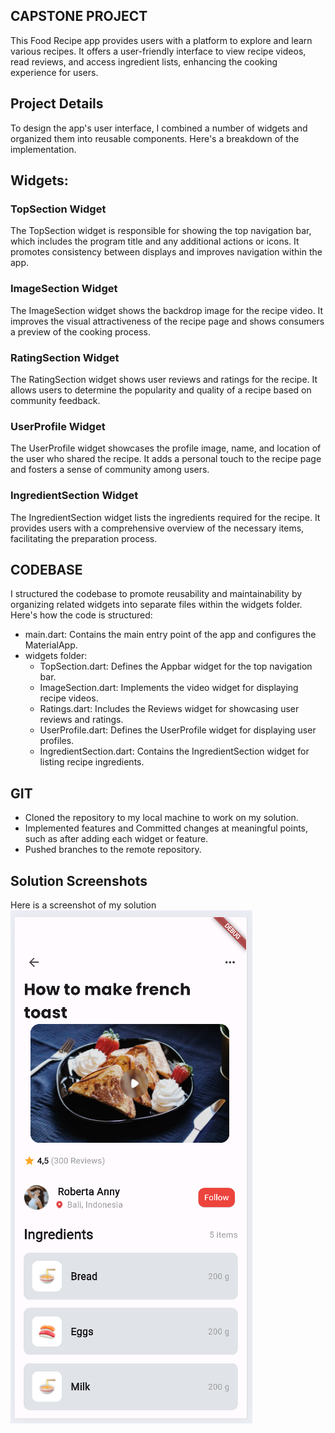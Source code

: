 ## CAPSTONE PROJECT
This Food Recipe app provides users with a platform to explore and learn various recipes. It offers a user-friendly interface to view recipe videos, read reviews, and access ingredient lists, enhancing the cooking experience for users.

## Project Details
To design the app's user interface, I combined a number of widgets and organized them into reusable components. Here's a breakdown of the implementation.

## Widgets:

### TopSection Widget
The TopSection widget is responsible for showing the top navigation bar, which includes the program title and any additional actions or icons. It promotes consistency between displays and improves navigation within the app.

### ImageSection Widget
The ImageSection widget shows the backdrop image for the recipe video. It improves the visual attractiveness of the recipe page and shows consumers a preview of the cooking process.

### RatingSection Widget
The RatingSection widget shows user reviews and ratings for the recipe. It allows users to determine the popularity and quality of a recipe based on community feedback.

### UserProfile Widget
The UserProfile widget showcases the profile image, name, and location of the user who shared the recipe. It adds a personal touch to the recipe page and fosters a sense of community among users.

### IngredientSection Widget
The IngredientSection widget lists the ingredients required for the recipe. It provides users with a comprehensive overview of the necessary items, facilitating the preparation process.

## CODEBASE
I structured the codebase to promote reusability and maintainability by organizing related widgets into separate files within the widgets folder. Here's how the code is structured:

- main.dart: Contains the main entry point of the app and configures the MaterialApp.
- widgets folder:
  - TopSection.dart: Defines the Appbar widget for the top navigation bar.
  - ImageSection.dart: Implements the video widget for displaying recipe videos.
  - Ratings.dart: Includes the Reviews widget for showcasing user reviews and ratings.
  - UserProfile.dart: Defines the UserProfile widget for displaying user profiles.
  - IngredientSection.dart: Contains the IngredientSection widget for listing recipe ingredients.

## GIT
- Cloned the repository to my local machine to work on my solution.
- Implemented features and Committed changes at meaningful points, such as after adding each widget or feature.
- Pushed branches to the remote repository.

## Solution Screenshots 
Here is a screenshot of my solution 
![Screenshot](./assets/images/solution_image/CapstoneProject.png)